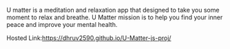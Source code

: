 U matter is a meditation and relaxation app that designed to take you some moment to relax and breathe. U Matter mission is to help you find your inner peace and improve your mental health.


 Hosted Link:https://dhruv2590.github.io/U-Matter-js-proj/
